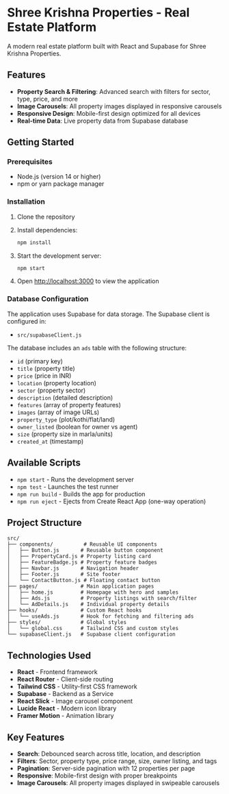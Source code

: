 # Shree Krishna Properties - Real Estate Platform

A modern real estate platform built with React and Supabase for Shree Krishna Properties.

## Features

- **Property Search & Filtering**: Advanced search with filters for sector, type, price, and more
- **Image Carousels**: All property images displayed in responsive carousels
- **Responsive Design**: Mobile-first design optimized for all devices
- **Real-time Data**: Live property data from Supabase database

## Getting Started

### Prerequisites

- Node.js (version 14 or higher)
- npm or yarn package manager

### Installation

1. Clone the repository
2. Install dependencies:
   ```bash
   npm install
   ```

3. Start the development server:
   ```bash
   npm start
   ```

4. Open [http://localhost:3000](http://localhost:3000) to view the application

### Database Configuration

The application uses Supabase for data storage. The Supabase client is configured in:
- `src/supabaseClient.js`

The database includes an `ads` table with the following structure:
- `id` (primary key)
- `title` (property title)
- `price` (price in INR)
- `location` (property location)
- `sector` (property sector)
- `description` (detailed description)
- `features` (array of property features)
- `images` (array of image URLs)
- `property_type` (plot/kothi/flat/land)
- `owner_listed` (boolean for owner vs agent)
- `size` (property size in marla/units)
- `created_at` (timestamp)

## Available Scripts

- `npm start` - Runs the development server
- `npm test` - Launches the test runner
- `npm run build` - Builds the app for production
- `npm run eject` - Ejects from Create React App (one-way operation)

## Project Structure

```
src/
├── components/          # Reusable UI components
│   ├── Button.js       # Reusable button component
│   ├── PropertyCard.js # Property listing card
│   ├── FeatureBadge.js # Property feature badges
│   ├── Navbar.js       # Navigation header
│   ├── Footer.js       # Site footer
│   └── ContactButton.js # Floating contact button
├── pages/              # Main application pages
│   ├── home.js         # Homepage with hero and samples
│   ├── Ads.js          # Property listings with search/filter
│   └── AdDetails.js    # Individual property details
├── hooks/              # Custom React hooks
│   └── useAds.js       # Hook for fetching and filtering ads
├── styles/             # Global styles
│   └── global.css      # Tailwind CSS and custom styles
└── supabaseClient.js   # Supabase client configuration
```

## Technologies Used

- **React** - Frontend framework
- **React Router** - Client-side routing
- **Tailwind CSS** - Utility-first CSS framework
- **Supabase** - Backend as a Service
- **React Slick** - Image carousel component
- **Lucide React** - Modern icon library
- **Framer Motion** - Animation library

## Key Features

- **Search**: Debounced search across title, location, and description
- **Filters**: Sector, property type, price range, size, owner listing, and tags
- **Pagination**: Server-side pagination with 12 properties per page
- **Responsive**: Mobile-first design with proper breakpoints
- **Image Carousels**: All property images displayed in swipeable carousels